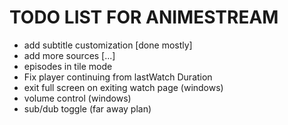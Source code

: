 # TODO LIST FOR ANIMESTREAM

- add subtitle customization [done mostly]
- add more sources [...]
- episodes in tile mode
- Fix player continuing from lastWatch Duration
- exit full screen on exiting watch page (windows)
- volume control (windows)
- sub/dub toggle (far away plan)
